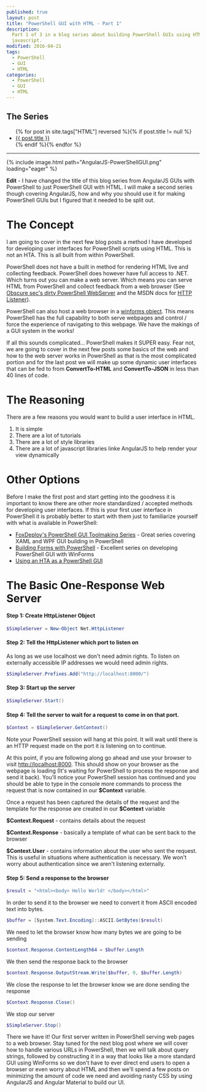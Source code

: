 ```yaml
---
published: true
layout: post
title: "PowerShell GUI with HTML - Part 1"
description:
  Part 1 of 3 in a blog series about building PowerShell GUIs using HTML and
  javascript.
modified: 2016-04-21
tags:
  - PowerShell
  - GUI
  - HTML
categories:
  - PowerShell
  - GUI
  - HTML
---
```


## The Series

<article>
    <ul>
        {% for post in site.tags["HTML"] reversed %}{% if post.title != null %}
            <li class="entry-title"><a href="{{ site.url }}{{ post.url }}" title="{{ post.title }}">{{ post.title }}</a></li>
        {% endif %}{% endfor %}
    </ul>
</article>

---

{% include image.html path="AngularJS-PowerShellGUI.png" loading="eager" %}

**Edit** - I have changed the title of this blog series from AngularJS GUIs with
PowerShell to just PowerShell GUI with HTML. I will make a second series though
covering AngularJS, how and why you should use it for making PowerShell GUIs but
I figured that it needed to be split out.

# The Concept

I am going to cover in the next few blog posts a method I have developed for
developing user interfaces for PowerShell scripts using HTML. This is not an
HTA. This is all built from within PowerShell.

<!-- more -->

PowerShell does not have a built in method for rendering HTML live and
collecting feedback. PowerShell does however have full access to .NET. Which
turns out you can make a web server. Which means you can serve HTML from
PowerShell and collect feedback from a web browser (See
[Obscure sec's dirty PowerShell WebServer](http://obscuresecurity.blogspot.com/2014/05/dirty-powershell-webserver.html)
and the MSDN docs for
[HTTP Listener](<"https://msdn.microsoft.com/en-us/library/system.net.httplistener(v=vs.110).aspx">)).

PowerShell can also host a web browser in a
[winforms object](https://adminscache.wordpress.com/2013/05/22/open-web-browser-in-powershell-gui/).
This means PowerShell has the full capability to both serve webpages and control
/ force the experience of navigating to this webpage. We have the makings of a
GUI system in the works!

If all this sounds complicated... PowerShell makes it SUPER easy. Fear not, we
are going to cover in the next few posts some basics of the web and how to the
web server works in PowerShell as that is the most complicated portion and for
the last post we will make up some dynamic user interfaces that can be fed to
from **ConvertTo-HTML** and **ConvertTo-JSON** in less than 40 lines of code.

# The Reasoning

There are a few reasons you would want to build a user interface in HTML.

1. It is simple
2. There are a lot of tutorials
3. There are a lot of style libraries
4. There are a lot of javascript libraries linke AngularJS to help render your
   view dynamically

# Other Options

Before I make the first post and start getting into the goodness it is important
to know there are other more standardized / accepted methods for developing user
interfaces. If this is your first user interface in PowerShell it is probably
better to start with them just to familiarize yourself with what is available in
PowerShell:

- [FoxDeploy's PowerShell GUI Toolmaking Series](https://foxdeploy.com/2015/04/10/part-i-creating-powershell-guis-in-minutes-using-visual-studio-a-new-hope/) -
  Great series covering XAML and WPF GUI building in PowerShell
- [Building Forms with PowerShell](http://blogs.technet.com/b/stephap/archive/2012/04/23/building-forms-with-powershell-part-1-the-form.aspx) -
  Excellent series on developing PowerShell GUI with WinForms
- [Using an HTA as a PowerShell GUI](http://9to5it.com/using-html-applications-as-a-powershell-gui/)

# The Basic One-Response Web Server

#### Step 1: Create HttpListener Object

```powershell
$SimpleServer = New-Object Net.HttpListener
```

#### Step 2: Tell the HttpListener which port to listen on

As long as we use localhost we don't need admin rights. To listen on externally
accessible IP addresses we would need admin rights.

```powershell
$SimpleServer.Prefixes.Add("http://localhost:8000/")
```

#### Step 3: Start up the server

```powershell
$SimpleServer.Start()
```

#### Step 4: Tell the server to wait for a request to come in on that port.

```powershell
$Context = $SimpleServer.GetContext()
```

Note your PowerShell session will hang at this point. It will wait until there
is an HTTP request made on the port it is listening on to continue.

At this point, if you are following along go ahead and use your browser to visit
[http://localhost:8000](http://localhost:8000). This should show on your browser
as the webpage is loading (It's waiting for PowerShell to process the response
and send it back). You'll notice your PowerShell session has continued and you
should be able to type in the console more commands to process the request that
is now contained in our **$Context** variable.

Once a request has been captured the details of the request and the template for
the response are created in our **$Context** variable

**$Context.Request** - contains details about the request

**$Context.Response** - basically a template of what can be sent back to the
browser

**$Context.User** - contains information about the user who sent the request.
This is useful in situations where authentication is necessary. We won't worry
about authentication since we aren't listening externally.

#### Step 5: Send a response to the browser

```powershell
$result = "<html><body> Hello World! </body></html>"
```

In order to send it to the browser we need to convert it from ASCII encoded text
into bytes.

```powershell
$buffer = [System.Text.Encoding]::ASCII.GetBytes($result)
```

We need to let the browser know how many bytes we are going to be sending

```powershell
$context.Response.ContentLength64 = $buffer.Length
```

We then send the response back to the browser

```powershell
$context.Response.OutputStream.Write($buffer, 0, $buffer.Length)
```

We close the response to let the browser know we are done sending the response

```powershell
$Context.Response.Close()
```

We stop our server

```powershell
$SimpleServer.Stop()
```

There we have it! Our first server written in PowerShell serving web pages to a
web browser. Stay tuned for the next blog post where we will cover how to handle
various URLs in PowerShell, then we will talk about query strings, followed by
constructing it in a way that looks like a more standard GUI using WinForms so
we don't have to ever direct end users to open a browser or even worry about
HTML and then we'll spend a few posts on minimizing the amount of code we need
and avoiding nasty CSS by using AngularJS and Angular Material to build our UI.
